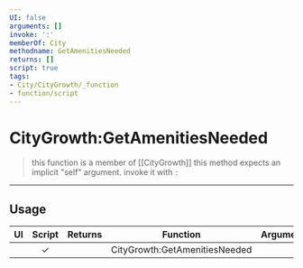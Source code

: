 ```yaml
---
UI: false
arguments: []
invoke: ':'
memberOf: City
methodname: GetAmenitiesNeeded
returns: []
script: true
tags:
- City/CityGrowth/_function
- function/script
---
```

# CityGrowth:GetAmenitiesNeeded
> this function is a member of [[CityGrowth]]
> this method expects an implicit "self" argument. invoke it with `:`
-----
## Usage
|  UI | Script | Returns | Function | Arguments |
|:---:|:------:|-------:|:--------:|:---------|
| |✓||CityGrowth:GetAmenitiesNeeded||
